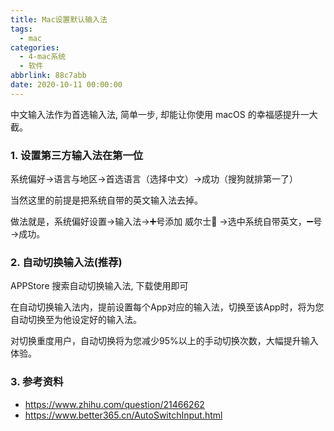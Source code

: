 ```yaml
---
title: Mac设置默认输入法
tags:
  - mac
categories:
  - 4-mac系统
  - 软件
abbrlink: 88c7abb
date: 2020-10-11 00:00:00
---
```


中文输入法作为首选输入法, 简单一步, 却能让你使用 macOS 的幸福感提升一大截。

<!-- more -->

### 1. 设置第三方输入法在第一位

系统偏好→语言与地区→首选语言（选择中文）→成功（搜狗就排第一了）

当然这里的前提是把系统自带的英文输入法去掉。

做法就是，系统偏好设置→输入法→➕号添加 威尔士🏴󠁧󠁢󠁷󠁬󠁳󠁿 →选中系统自带英文，➖号→成功。



### 2. 自动切换输入法(推荐)

APPStore 搜索自动切换输入法, 下载使用即可

在自动切换输入法内，提前设置每个App对应的输入法，切换至该App时，将为您自动切换至为他设定好的输入法。

对切换重度用户，自动切换将为您减少95%以上的手动切换次数，大幅提升输入体验。



### 3. 参考资料

+ https://www.zhihu.com/question/21466262
+ https://www.better365.cn/AutoSwitchInput.html